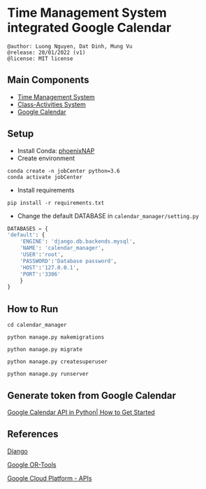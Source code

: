# Time Management System integrated Google Calendar

    @author: Luong Nguyen, Dat Dinh, Mung Vu
    @release: 20/01/2022 (v1)
    @license: MIT license

## Main Components
- [Time Management System](#)
- [Class-Activities System](https://github.com/greyhub/calendar_manager/tree/main/class_calendar)
- [Google Calendar](https://calendar.google.com)

## Setup

- Install Conda:
[phoenixNAP](https://phoenixnap.com/kb/how-to-install-anaconda-ubuntu-18-04-or-20-04)
- Create environment
```
conda create -n jobCenter python=3.6
conda activate jobCenter
```

- Install requirements
```
pip install -r requirements.txt
```

- Change the default DATABASE in `calendar_manager/setting.py`
```python
DATABASES = {
'default': {
    'ENGINE': 'django.db.backends.mysql',
    'NAME': 'calendar_manager',
    'USER':'root',
    'PASSWORD':'Database password',
    'HOST':'127.0.0.1',
    'PORT':'3306'
    }
}
```

## How to Run
```
cd calendar_manager
```

```
python manage.py makemigrations
```
```
python manage.py migrate
```
```
python manage.py createsuperuser
```
```
python manage.py runserver
```

## Generate token from Google Calendar

[Google Calendar API in Python| How to Get Started](https://www.youtube.com/watch?v=eRHvfNKcwMQ&t=575s&ab_channel=Cndro)

## References

[Django](https://www.djangoproject.com/)

[Google OR-Tools](https://developers.google.com/optimization)

[Google Cloud Platform - APIs](https://console.cloud.google.com/apis/dashboard?project=abiding-circle-319707)
